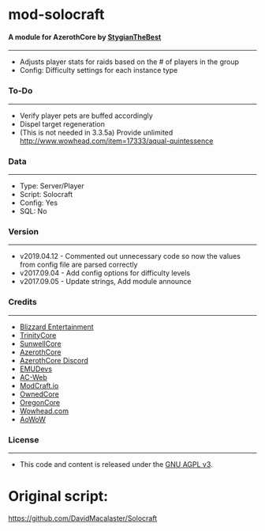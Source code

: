 # mod-solocraft

#### A module for AzerothCore by [StygianTheBest](https://youtu.be/fERCwTTOU3M?t=126) ####
------------------------------------------------------------------------------------------------------------------
- Adjusts player stats for raids based on the # of players in the group
- Config: Difficulty settings for each instance type


### To-Do ###
------------------------------------------------------------------------------------------------------------------
- Verify player pets are buffed accordingly
- Dispel target regeneration
- (This is not needed in 3.3.5a) Provide unlimited http://www.wowhead.com/item=17333/aqual-quintessence


### Data ###
------------------------------------------------------------------------------------------------------------------
- Type: Server/Player
- Script: Solocraft
- Config: Yes
- SQL: No


### Version ###
------------------------------------------------------------------------------------------------------------------
- v2019.04.12 - Commented out unnecessary code so now the values from config file are parsed correctly
- v2017.09.04 - Add config options for difficulty levels
- v2017.09.05 - Update strings, Add module announce


### Credits ###
------------------------------------------------------------------------------------------------------------------
- [Blizzard Entertainment](http://blizzard.com)
- [TrinityCore](https://github.com/TrinityCore/TrinityCore/blob/3.3.5/THANKS)
- [SunwellCore](http://www.azerothcore.org/pages/sunwell.pl/)
- [AzerothCore](https://github.com/AzerothCore/azerothcore-wotlk/graphs/contributors)
- [AzerothCore Discord](https://discord.gg/gkt4y2x)
- [EMUDevs](https://youtube.com/user/EmuDevs)
- [AC-Web](http://ac-web.org/)
- [ModCraft.io](http://modcraft.io/)
- [OwnedCore](http://ownedcore.com/)
- [OregonCore](https://wiki.oregon-core.net/)
- [Wowhead.com](http://wowhead.com)
- [AoWoW](https://wotlk.evowow.com/)


### License ###
------------------------------------------------------------------------------------------------------------------
- This code and content is released under the [GNU AGPL v3](https://github.com/azerothcore/azerothcore-wotlk/blob/master/LICENSE-AGPL3).

# Original script:
https://github.com/DavidMacalaster/Solocraft